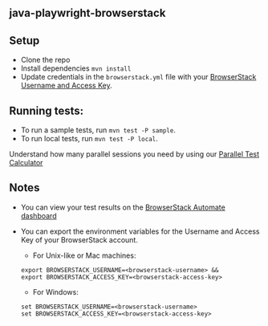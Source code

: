 ##  java-playwright-browserstack

## Setup
* Clone the repo
* Install dependencies `mvn install`
* Update credentials in the `browserstack.yml` file with your [BrowserStack Username and Access Key](https://www.browserstack.com/accounts/settings).

## Running tests:
* To run a sample tests, run `mvn test -P sample`.
* To run local tests, run `mvn test -P local`.

Understand how many parallel sessions you need by using our [Parallel Test Calculator](https://www.browserstack.com/automate/parallel-calculator?ref=github)

## Notes
* You can view your test results on the [BrowserStack Automate dashboard](https://www.browserstack.com/automate)
* You can export the environment variables for the Username and Access Key of your BrowserStack account.

  * For Unix-like or Mac machines:
  ```
  export BROWSERSTACK_USERNAME=<browserstack-username> &&
  export BROWSERSTACK_ACCESS_KEY=<browserstack-access-key>
  ```
  
  * For Windows:
  ```
  set BROWSERSTACK_USERNAME=<browserstack-username>
  set BROWSERSTACK_ACCESS_KEY=<browserstack-access-key>
  ```
